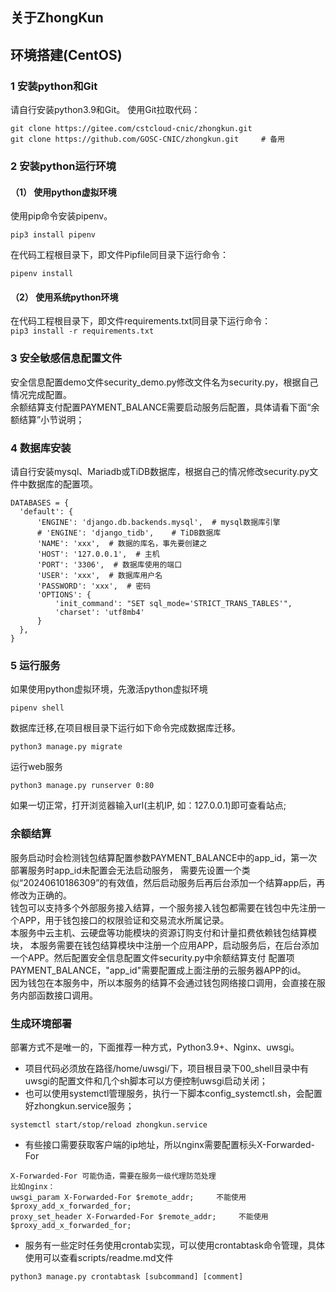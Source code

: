 ## 关于ZhongKun


## 环境搭建(CentOS)
### 1 安装python和Git
请自行安装python3.9和Git。
使用Git拉取代码： 
```
git clone https://gitee.com/cstcloud-cnic/zhongkun.git
git clone https://github.com/GOSC-CNIC/zhongkun.git     # 备用
```
### 2 安装python运行环境
#### （1） 使用python虚拟环境
使用pip命令安装pipenv。  
```
pip3 install pipenv
```
在代码工程根目录下，即文件Pipfile同目录下运行命令：  
```
pipenv install
```
#### （2） 使用系统python环境
在代码工程根目录下，即文件requirements.txt同目录下运行命令：  
```pip3 install -r requirements.txt```

### 3 安全敏感信息配置文件
安全信息配置demo文件security_demo.py修改文件名为security.py，根据自己情况完成配置。   
余额结算支付配置PAYMENT_BALANCE需要启动服务后配置，具体请看下面“余额结算”小节说明；

### 4 数据库安装
请自行安装mysql、Mariadb或TiDB数据库，根据自己的情况修改security.py文件中数据库的配置项。 
  ```
DATABASES = {
    'default': {
        'ENGINE': 'django.db.backends.mysql',  # mysql数据库引擎
        # 'ENGINE': 'django_tidb',    # TiDB数据库
        'NAME': 'xxx',  # 数据的库名，事先要创建之
        'HOST': '127.0.0.1',  # 主机
        'PORT': '3306',  # 数据库使用的端口
        'USER': 'xxx',  # 数据库用户名
        'PASSWORD': 'xxx',  # 密码
        'OPTIONS': {
            'init_command': "SET sql_mode='STRICT_TRANS_TABLES'",
            'charset': 'utf8mb4'
        }
    },
}
```   
### 5 运行服务
如果使用python虚拟环境，先激活python虚拟环境  
```
pipenv shell
```    
数据库迁移,在项目根目录下运行如下命令完成数据库迁移。  
```
python3 manage.py migrate
```
运行web服务  
```
python3 manage.py runserver 0:80
```   
如果一切正常，打开浏览器输入url(主机IP, 如：127.0.0.1)即可查看站点;


### 余额结算
服务启动时会检测钱包结算配置参数PAYMENT_BALANCE中的app_id，第一次部署服务时app_id未配置会无法启动服务，
需要先设置一个类似“20240610186309”的有效值，然后启动服务后再后台添加一个结算app后，再修改为正确的。  
钱包可以支持多个外部服务接入结算，一个服务接入钱包都需要在钱包中先注册一个APP，用于钱包接口的权限验证和交易流水所属记录。  
本服务中云主机、云硬盘等功能模块的资源订购支付和计量扣费依赖钱包结算模块，
本服务需要在钱包结算模块中注册一个应用APP，启动服务后，在后台添加一个APP。然后配置安全信息配置文件security.py中余额结算支付
配置项PAYMENT_BALANCE，"app_id"需要配置成上面注册的云服务器APP的id。   
因为钱包在本服务中，所以本服务的结算不会通过钱包网络接口调用，会直接在服务内部函数接口调用。


### 生成环境部署
部署方式不是唯一的，下面推荐一种方式，Python3.9+、Nginx、uwsgi。

* 项目代码必须放在路径/home/uwsgi/下，项目根目录下00_shell目录中有uwsgi的配置文件和几个sh脚本可以方便控制uwsgi启动关闭；
* 也可以使用systemctl管理服务，执行一下脚本config_systemctl.sh，会配置好zhongkun.service服务；
```
systemctl start/stop/reload zhongkun.service
```

* 有些接口需要获取客户端的ip地址，所以nginx需要配置标头X-Forwarded-For
```
X-Forwarded-For 可能伪造，需要在服务一级代理防范处理
比如nginx：
uwsgi_param X-Forwarded-For $remote_addr;     不能使用 $proxy_add_x_forwarded_for;
proxy_set_header X-Forwarded-For $remote_addr;     不能使用 $proxy_add_x_forwarded_for;
```

* 服务有一些定时任务使用crontab实现，可以使用crontabtask命令管理，具体使用可以查看scripts/readme.md文件
```
python3 manage.py crontabtask [subcommand] [comment]
```
